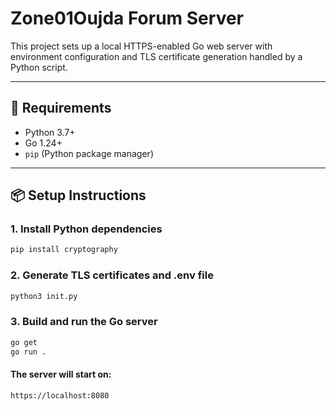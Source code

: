 # Zone01Oujda Forum Server

This project sets up a local HTTPS-enabled Go web server with environment configuration and TLS certificate generation handled by a Python script.

---

## 🔧 Requirements

- Python 3.7+
- Go 1.24+
- `pip` (Python package manager)

---

## 📦 Setup Instructions

### 1. Install Python dependencies

```bash
pip install cryptography
```

### 2. Generate TLS certificates and .env file

```bash
python3 init.py
```

### 3. Build and run the Go server

```bash
go get
go run .
```
#### The server will start on:
```
https://localhost:8080
```